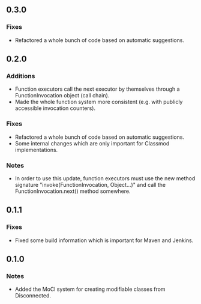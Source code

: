 0.3.0
-----

### Fixes
* Refactored a whole bunch of code based on automatic suggestions.

0.2.0
-----

### Additions
* Function executors call the next executor by themselves through a FunctionInvocation object (call chain).
* Made the whole function system more consistent (e.g. with publicly accessible invocation counters).

### Fixes
* Refactored a whole bunch of code based on automatic suggestions.
* Some internal changes which are only important for Classmod implementations.

### Notes
* In order to use this update, function executors must use the new method signature "invoke(FunctionInvocation, Object...)" and call the FunctionInvocation.next() method somewhere.

0.1.1
-----

### Fixes
* Fixed some build information which is important for Maven and Jenkins.

0.1.0
-----

### Notes
* Added the MoCl system for creating modifiable classes from Disconnected.

